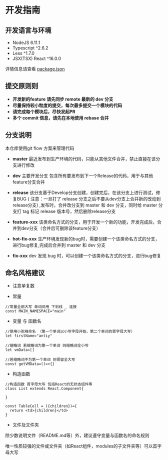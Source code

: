 # 开发指南

## 开发语言与环境
* NodeJS 6.11.1
* Typescript \^2.6.2
* Less  \^1.7.0
* JSX(TSX) React \^16.0.0

详情信息请查看 [package.json](./package.json)


## 提交原则则

*  **开发新的feature 请先同步 remote 最新的 dev 分支**
*  **尽量保持较小粒度的提交，每次最多提交一个模块的代码**
*  **请完成每个模块后，尽快发起PR**
*  **多个 commit 信息，请先在本地使用 rebase 合并**


## 分支说明

本仓库使用git flow 方案来管理代码

* **master** 最近发布到生产环境的代码，只能从其他文件合并，禁止直接在该分支进行修改

* **dev** 主要开发分支 包含所有要发布到下一个Release的代码，用于与其他feature分支合并

* **release** 该分支基于Develop分支创建，创建完后，在该分支上进行测试，修复BUG ( 注意：一旦打了 release 分支之后不要从dev分支上合并新的改动到 release分支) ,发布时，合并改分支到 master 和 dev 分支，同时给 master 分支打 tag 标记 release 版本号，然后删除release分支

* **feature-xxx**  该类命名方式的分支，用于开发一个新的功能，开发完成后，合并到dev分支（合并后可删除该feature分支）

* **hot-fix-xxx**  生产环境发现新的bug时，需要创建一个该类命名方式的分支，进行bug修复,完成后合并到 master 和 dev 分支

* **fix-xxx**  dev 发现 bug 时，可以创建一个该类命名方式的分支，进行bug修复

## 命名风格建议

* 注意单复数 

* 常量

```
//常量全部大写 单词间用 下划线 _ 连接
const MAIN_NAMESPACE="main"
``` 
* 变量 与 函数名

```
//使用小驼峰命名 （第一个单词以小写字母开始，第二个单词的首字母大写）
let firstName="antiy"

//缩略词 若缩略词为第一个单词 则缩略词全小写
let vmData=[]

//若缩略词不为第一个单词 则保留全大写
const getVMData=()=>{}

```

* 构造函数

```
//构造函数 首字母大写 包括React的无状态组件等
class List extends React.Component{
  
}

const TableCell = ({children})={
  return <td>{children}</td>
}

```

* 文件及文件夹

除少数说明文件（README.md等）外，建议遵守变量与函数名的命名规则

唯一性质较强的文件或文件夹（如React组件，modules的子文件夹等）可以首字母大写
